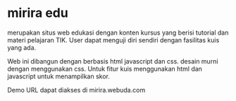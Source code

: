 mirira edu
==========

merupakan situs web edukasi dengan konten kursus yang berisi tutorial dan materi pelajaran TIK. User dapat menguji diri sendiri dengan fasilitas kuis yang ada.

Web ini dibangun dengan berbasis html javascript dan css. desain murni dengan menggunakan css. Untuk fitur kuis menggunakan html dan javascript untuk menampilkan skor.

Demo URL
dapat diakses di mirira.webuda.com